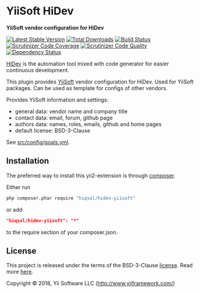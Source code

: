 # YiiSoft HiDev

**YiiSoft vendor configuration for HiDev**

[![Latest Stable Version](https://poser.pugx.org/hiqsol/hidev-yiisoft/v/stable)](https://packagist.org/packages/hiqsol/hidev-yiisoft)
[![Total Downloads](https://poser.pugx.org/hiqsol/hidev-yiisoft/downloads)](https://packagist.org/packages/hiqsol/hidev-yiisoft)
[![Build Status](https://img.shields.io/travis/hiqsol/hidev-yiisoft.svg)](https://travis-ci.org/hiqsol/hidev-yiisoft)
[![Scrutinizer Code Coverage](https://img.shields.io/scrutinizer/coverage/g/hiqsol/hidev-yiisoft.svg)](https://scrutinizer-ci.com/g/hiqsol/hidev-yiisoft/)
[![Scrutinizer Code Quality](https://img.shields.io/scrutinizer/g/hiqsol/hidev-yiisoft.svg)](https://scrutinizer-ci.com/g/hiqsol/hidev-yiisoft/)
[![Dependency Status](https://www.versioneye.com/php/yiisoft:hidev-yiisoft/dev-master/badge.svg)](https://www.versioneye.com/php/yiisoft:hidev-yiisoft/dev-master)

[HiDev] is the automation tool mixed with code generator for easier continuous development.

This plugin provides [YiiSoft] vendor configuration for HiDev.
Used for YiiSoft packages. Can be used as template for configs of other vendors.

Provides YiiSoft information and settings:

- general data: vendor name and company title
- contact data: email, forum, github page
- authors data: names, roles, emails, github and home pages
- default license: BSD-3-Clause

See [src/config/goals.yml].

[HiDev]:                https://github.com/hiqdev/hidev
[YiiSoft]:              https://github.com/yiisoft
[src/config/goals.yml]: src/config/goals.yml

## Installation

The preferred way to install this yii2-extension is through [composer](http://getcomposer.org/download/).

Either run

```sh
php composer.phar require "hiqsol/hidev-yiisoft"
```

or add

```json
"hiqsol/hidev-yiisoft": "*"
```

to the require section of your composer.json.

## License

This project is released under the terms of the BSD-3-Clause [license](LICENSE).
Read more [here](http://choosealicense.com/licenses/bsd-3-clause).

Copyright © 2018, Yii Software LLC (http://www.yiiframework.com/)
